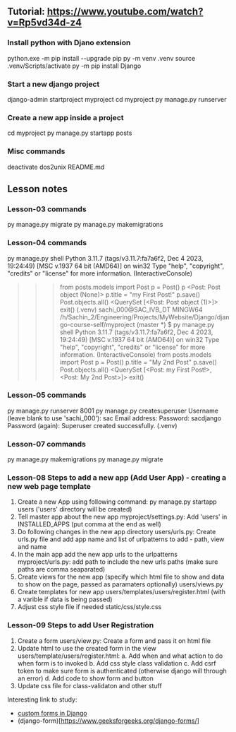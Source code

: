 ## Tutorial: https://www.youtube.com/watch?v=Rp5vd34d-z4
### Install python with Djano extension
python.exe -m pip install --upgrade pip
py -m venv .venv
source .venv/Scripts/activate
py -m pip install Django

### Start a new django project
django-admin startproject myproject
cd myproject
py manage.py runserver

### Create a new app inside a project
cd myproject
py manage.py startapp posts

### Misc commands
deactivate
dos2unix README.md

## Lesson notes
### Lesson-03 commands
py manage.py migrate
py manage.py makemigrations

### Lesson-04 commands
py manage.py shell
Python 3.11.7 (tags/v3.11.7:fa7a6f2, Dec  4 2023, 19:24:49) [MSC v.1937 64 bit (AMD64)] on win32
Type "help", "copyright", "credits" or "license" for more information.
(InteractiveConsole)
>>> from posts.models import Post
>>> p = Post()
>>> p
<Post: Post object (None)>
>>> p.title = "my First Post!"
>>> p.save()
>>> Post.objects.all()
<QuerySet [<Post: Post object (1)>]>
>>> exit()
(.venv)
sachi_000@SAC_IVB_DT MINGW64 /h/Sachin_2/Engineering/Projects/MyWebsite/Django/django-course-self/myproject (master *)
$ py manage.py shell
Python 3.11.7 (tags/v3.11.7:fa7a6f2, Dec  4 2023, 19:24:49) [MSC v.1937 64 bit (AMD64)] on win32
Type "help", "copyright", "credits" or "license" for more information.
(InteractiveConsole)
>>> from posts.models import Post
>>> p = Post()
>>> p.title = "My 2nd Post"
>>> p.save()
>>> Post.objects.all()
<QuerySet [<Post: my First Post!>, <Post: My 2nd Post>]>
>>> exit()

###  Lesson-05 commands
py manage.py runserver 8001
py manage.py createsuperuser
Username (leave blank to use 'sachi_000'): sac
Email address:
Password: sacdjango
Password (again):
Superuser created successfully.
(.venv)

###  Lesson-07 commands
py manage.py makemigrations
py manage.py migrate

### Lesson-08 Steps to add a new app (Add User App) - creating a new web page template
1. Create a new App using following command:
   py manage.py startapp users
   ('users' directory will be created)
2. Tell master app about the new app
   myproject/settings.py: Add 'users' in  INSTALLED_APPS (put comma at the end as well)
3. Do following changes in the new app directory
   users/urls.py: Create urls.py file  and add app name and list of urlpatterns to add - path, view and name
4. In the main app add the new  app urls to the urlpatterns
   myproject/urls.py: add path to include the new urls paths (make sure paths are comma seaparated)
5. Create views for the new app (specify which html file to show and data to show on the page, passed as paramaters optionally)
   users/views.py
6. Create templates for new app
   users/templates/users/register.html (with a varible if data is being passed)
7. Adjust css style file if needed
   static/css/style.css

### Lesson-09 Steps to add User Registration
1. Create a form
   users/view.py: Create a form and pass it on html file
2. Update html to use the created form in the view
   users/template/users/register.html:
   a. Add when and what action to do when form is to invoked
   b. Add css style class validation
   c. Add csrf token to make sure form is authenticated (otherwise django will through an error)
   d. Add code to show form and button
3. Update css file for class-validaton and other stuff


Interesting link to study:
* [custom forms in Django](https://docs.djangoproject.com/en/5.1/topics/forms/)
* (django-form)[https://www.geeksforgeeks.org/django-forms/]
